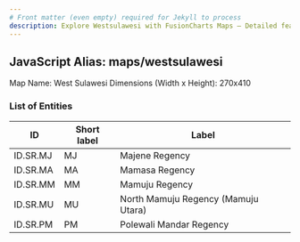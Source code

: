 ```yaml
---
# Front matter (even empty) required for Jekyll to process
description: Explore Westsulawesi with FusionCharts Maps – Detailed features for seamless integration. Try now & enhance your data visualization today! 
---
```


## JavaScript Alias: maps/westsulawesi

Map Name: West Sulawesi
Dimensions (Width x Height): 270x410





### List of Entities

ID | Short label | Label
---|---|---|
ID.SR.MJ|MJ|Majene Regency
ID.SR.MA|MA|Mamasa Regency
ID.SR.MM|MM|Mamuju Regency
ID.SR.MU|MU|North Mamuju Regency (Mamuju Utara)
ID.SR.PM|PM|Polewali Mandar Regency